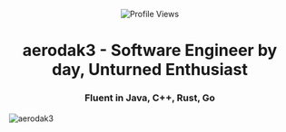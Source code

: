  <p align="center">
    <img src="https://komarev.com/ghpvc/?username=aerodak3" alt="Profile Views">
  </p>
<h1 align="center">aerodak3 - Software Engineer by day, Unturned Enthusiast</h1>
<h3 align="center">Fluent in Java, C++, Rust, Go</h3>

<p>&nbsp;<img align="center" src="https://github-readme-stats.vercel.app/api?username=aerodak3&show_icons=true&locale=en" alt="aerodak3" /></p>
